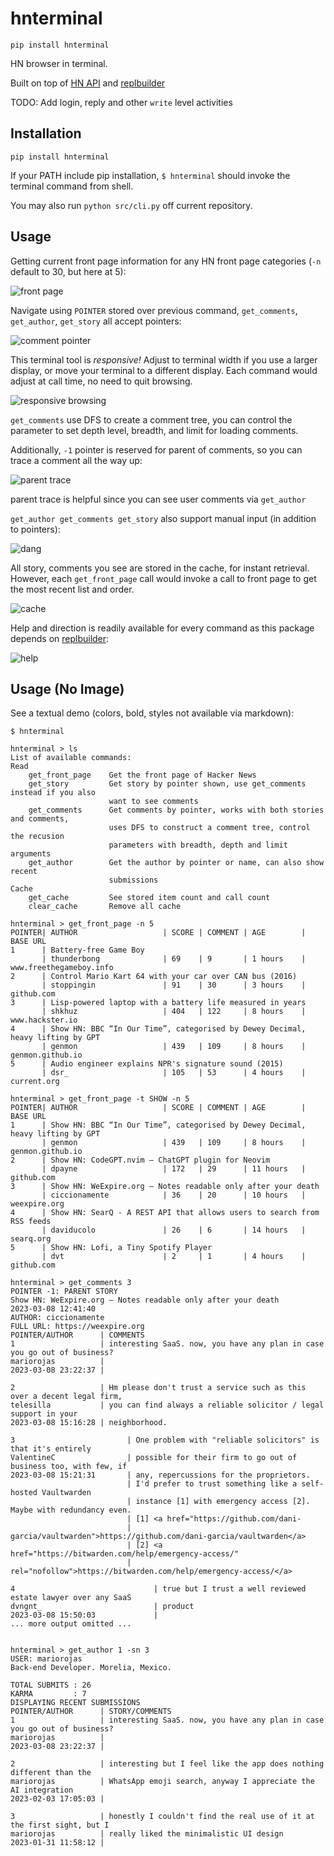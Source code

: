 # hnterminal

`pip install hnterminal`

HN browser in terminal.

Built on top of [HN API](https://github.com/HackerNews/API) and [replbuilder](https://github.com/Aperocky/replbuilder)

TODO: Add login, reply and other `write` level activities

## Installation

`pip install hnterminal`

If your PATH include pip installation, `$ hnterminal` should invoke the terminal command from shell.

You may also run `python src/cli.py` off current repository.

## Usage

Getting current front page information for any HN front page categories (`-n` default to 30, but here at 5):

![front page](images/get_front_page.jpg)

Navigate using `POINTER` stored over previous command, `get_comments`, `get_author`, `get_story` all accept pointers:

![comment pointer](images/get_comments.jpg)

This terminal tool is *responsive!* Adjust to terminal width if you use a larger display, or move your terminal to a different display. Each command would adjust at call time, no need to quit browsing.

![responsive browsing](images/responsive_term.jpg)

`get_comments` use DFS to create a comment tree, you can control the parameter to set depth level, breadth, and limit for loading comments.

Additionally, `-1` pointer is reserved for parent of comments, so you can trace a comment all the way up:

![parent trace](images/parent_trace.jpg)

parent trace is helpful since you can see user comments via `get_author`

`get_author get_comments get_story` also support manual input (in addition to pointers):

![dang](images/dang.jpg)

All story, comments you see are stored in the cache, for instant retrieval. However, each `get_front_page` call would invoke a call to front page to get the most recent list and order.

![cache](images/cache.jpg)

Help and direction is readily available for every command as this package depends on [replbuilder](https://github.com/Aperocky/replbuilder):

![help](images/get_help.jpg)

## Usage (No Image)

See a textual demo (colors, bold, styles not available via markdown):

```
$ hnterminal

hnterminal > ls
List of available commands:
Read
    get_front_page    Get the front page of Hacker News
    get_story         Get story by pointer shown, use get_comments instead if you also
                      want to see comments
    get_comments      Get comments by pointer, works with both stories and comments,
                      uses DFS to construct a comment tree, control the recusion
                      parameters with breadth, depth and limit arguments
    get_author        Get the author by pointer or name, can also show recent
                      submissions
Cache
    get_cache         See stored item count and call count
    clear_cache       Remove all cache

hnterminal > get_front_page -n 5
POINTER| AUTHOR                   | SCORE | COMMENT | AGE        | BASE URL
1      | Battery-free Game Boy
       | thunderbong              | 69    | 9       | 1 hours    | www.freethegameboy.info
2      | Control Mario Kart 64 with your car over CAN bus (2016)
       | stoppingin               | 91    | 30      | 3 hours    | github.com
3      | Lisp-powered laptop with a battery life measured in years
       | shkhuz                   | 404   | 122     | 8 hours    | www.hackster.io
4      | Show HN: BBC “In Our Time”, categorised by Dewey Decimal, heavy lifting by GPT
       | genmon                   | 439   | 109     | 8 hours    | genmon.github.io
5      | Audio engineer explains NPR's signature sound (2015)
       | dsr_                     | 105   | 53      | 4 hours    | current.org

hnterminal > get_front_page -t SHOW -n 5
POINTER| AUTHOR                   | SCORE | COMMENT | AGE        | BASE URL
1      | Show HN: BBC “In Our Time”, categorised by Dewey Decimal, heavy lifting by GPT
       | genmon                   | 439   | 109     | 8 hours    | genmon.github.io
2      | Show HN: CodeGPT.nvim – ChatGPT plugin for Neovim
       | dpayne                   | 172   | 29      | 11 hours   | github.com
3      | Show HN: WeExpire.org – Notes readable only after your death
       | ciccionamente            | 36    | 20      | 10 hours   | weexpire.org
4      | Show HN: SearQ - A REST API that allows users to search from RSS feeds
       | daviducolo               | 26    | 6       | 14 hours   | searq.org
5      | Show HN: Lofi, a Tiny Spotify Player
       | dvt                      | 2     | 1       | 4 hours    | github.com

hnterminal > get_comments 3
POINTER -1: PARENT STORY
Show HN: WeExpire.org – Notes readable only after your death
2023-03-08 12:41:40
AUTHOR: ciccionamente
FULL URL: https://weexpire.org
POINTER/AUTHOR      | COMMENTS
1                   | interesting SaaS. now, you have any plan in case you go out of business?
mariorojas          |
2023-03-08 23:22:37 |

2                   | Hm please don't trust a service such as this over a decent legal firm,
telesilla           | you can find always a reliable solicitor / legal support in your
2023-03-08 15:16:28 | neighborhood.

3                         | One problem with "reliable solicitors" is that it's entirely
ValentineC                | possible for their firm to go out of business too, with few, if
2023-03-08 15:21:31       | any, repercussions for the proprietors.
                          | I'd prefer to trust something like a self-hosted Vaultwarden
                          | instance [1] with emergency access [2]. Maybe with redundancy even.
                          | [1] <a href="https://github.com/dani-
                          | garcia/vaultwarden">https://github.com/dani-garcia/vaultwarden</a>
                          | [2] <a href="https://bitwarden.com/help/emergency-access/"
                          | rel="nofollow">https://bitwarden.com/help/emergency-access/</a>

4                               | true but I trust a well reviewed estate lawyer over any SaaS
dvngnt_                         | product
2023-03-08 15:50:03             |
... more output omitted ...


hnterminal > get_author 1 -sn 3
USER: mariorojas
Back-end Developer. Morelia, Mexico.

TOTAL SUBMITS : 26
KARMA         : 7
DISPLAYING RECENT SUBMISSIONS
POINTER/AUTHOR      | STORY/COMMENTS
1                   | interesting SaaS. now, you have any plan in case you go out of business?
mariorojas          |
2023-03-08 23:22:37 |

2                   | interesting but I feel like the app does nothing different than the
mariorojas          | WhatsApp emoji search, anyway I appreciate the AI integration
2023-02-03 17:05:03 |

3                   | honestly I couldn't find the real use of it at the first sight, but I
mariorojas          | really liked the minimalistic UI design
2023-01-31 11:58:12 |
```
